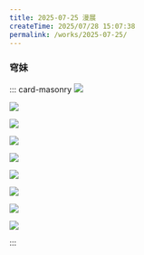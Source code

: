 ```yaml
---
title: 2025-07-25 漫展
createTime: 2025/07/28 15:07:38
permalink: /works/2025-07-25/
---
```


### 穹妹

::: card-masonry
![](https://oss.ajohn.top/blog/works/2025-07-25/DSC_0502.webp)

![](https://oss.ajohn.top/blog/works/2025-07-25/DSC_0508.webp)

![](https://oss.ajohn.top/blog/works/2025-07-25/DSC_0511.webp)

![](https://oss.ajohn.top/blog/works/2025-07-25/DSC_0515.webp)

![](https://oss.ajohn.top/blog/works/2025-07-25/DSC_0520.webp)

![](https://oss.ajohn.top/blog/works/2025-07-25/DSC_0524.webp)

![](https://oss.ajohn.top/blog/works/2025-07-25/DSC_0524_(hui).webp)

![](https://oss.ajohn.top/blog/works/2025-07-25/DSC_0528.webp)

![](https://oss.ajohn.top/blog/works/2025-07-25/DSC_0529.webp)

:::